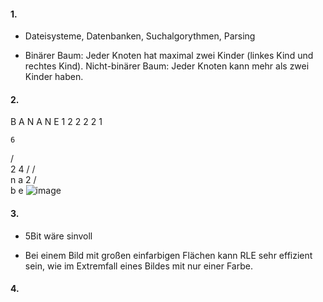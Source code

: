 #### 1.
- Dateisysteme, Datenbanken, Suchalgorythmen, Parsing

- Binärer Baum: Jeder Knoten hat maximal zwei Kinder (linkes Kind und rechtes Kind).
Nicht-binärer Baum: Jeder Knoten kann mehr als zwei Kinder haben.

#### 2.
B A N A N E
1 2 2 2 2 1

    6
   / \
  2   4
 /   / \
n   a   2
       / \
      b   e
![image](https://github.com/Rubenizz/114/assets/112400838/42683104-1ea9-445e-9490-4e1326420ecc)


#### 3.
- 5Bit wäre sinvoll
  
- Bei einem Bild mit großen einfarbigen Flächen kann RLE sehr effizient sein, wie im Extremfall eines Bildes mit nur einer Farbe.

#### 4.

